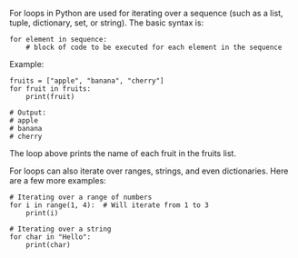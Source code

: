 For loops in Python are used for iterating over a sequence (such as a list, tuple, dictionary, set, or string). The basic syntax is:
```
for element in sequence:
    # block of code to be executed for each element in the sequence
```
Example:
```
fruits = ["apple", "banana", "cherry"]
for fruit in fruits:
    print(fruit)

# Output:
# apple
# banana
# cherry
```
The loop above prints the name of each fruit in the fruits list.

For loops can also iterate over ranges, strings, and even dictionaries. Here are a few more examples:
```
# Iterating over a range of numbers
for i in range(1, 4):  # Will iterate from 1 to 3
    print(i)

# Iterating over a string
for char in "Hello":
    print(char)
```
